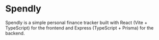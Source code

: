 # Spendly

Spendly is a simple personal finance tracker built with React (Vite + TypeScript) for the frontend and Express (TypeScript + Prisma) for the backend.